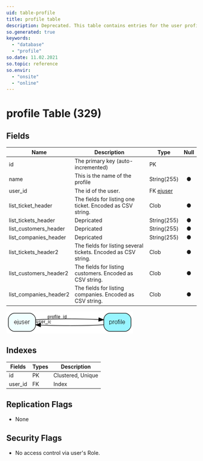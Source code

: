 ```yaml
---
uid: table-profile
title: profile table
description: Deprecated. This table contains entries for the user profiles.
so.generated: true
keywords:
  - "database"
  - "profile"
so.date: 11.02.2021
so.topic: reference
so.envir:
  - "onsite"
  - "online"
---
```


# profile Table (329)

## Fields

| Name | Description | Type | Null |
|------|-------------|------|:----:|
|id|The primary key (auto-incremented)|PK| |
|name|This is the name of the profile|String(255)|&#x25CF;|
|user\_id|The id of the user.|FK [ejuser](ejuser.md)| |
|list\_ticket\_header|The fields for listing one ticket. Encoded as CSV string.|Clob|&#x25CF;|
|list\_tickets\_header|Depricated|String(255)|&#x25CF;|
|list\_customers\_header|Depricated|String(255)|&#x25CF;|
|list\_companies\_header|Depricated|String(255)|&#x25CF;|
|list\_tickets\_header2|The fields for listing several tickets. Encoded as CSV string.|Clob|&#x25CF;|
|list\_customers\_header2|The fields for listing customers. Encoded as CSV string.|Clob|&#x25CF;|
|list\_companies\_header2|The fields for listing companies. Encoded as CSV string.|Clob|&#x25CF;|


![profile table relationship diagram](./media/profile.png)

## Indexes

| Fields | Types | Description |
|--------|-------|-------------|
|id |PK |Clustered, Unique |
|user\_id |FK |Index |

## Replication Flags

* None

## Security Flags

* No access control via user's Role.

